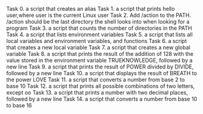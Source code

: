 Task 0. a script that creates an alias
Task 1. a script that prints hello user,where user is the current Linux user
Task 2. Add /action to the PATH. /action should be the last directory the shell looks into when looking for a program
Task 3. a script that counts the number of directories in the PATH
Task 4. a script that lists environment variables
Task 5. a script that lists all local variables and environment variables, and functions
Task 6. a script that creates a new local variable
Task 7.  a script that creates a new global variable
Task 8. a script that prints the result of the addition of 128 with the value stored in the environment variable TRUEKNOWLEDGE, followed by a new line
Task 9. a script that prints the result of POWER divided by DIVIDE, followed by a new line
Task 10. a script that displays the result of BREATH to the power LOVE
Task 11. a script that converts a number from base 2 to base 10
Task 12. a script that prints all possible combinations of two letters, except oo
Task 13. a script that prints a number with two decimal places, followed by a new line
Task 14. a script that converts a number from base 10 to base 16
